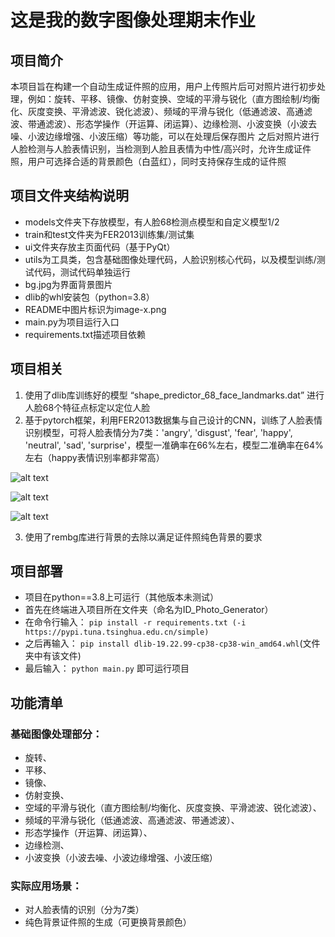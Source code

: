 # 这是我的数字图像处理期末作业
## 项目简介
本项目旨在构建一个自动生成证件照的应用，用户上传照片后可对照片进行初步处理，例如：旋转、平移、镜像、仿射变换、空域的平滑与锐化（直方图绘制/均衡化、灰度变换、平滑滤波、锐化滤波）、频域的平滑与锐化（低通滤波、高通滤波、带通滤波）、形态学操作（开运算、闭运算）、边缘检测、小波变换（小波去噪、小波边缘增强、小波压缩）等功能，可以在处理后保存图片
之后对照片进行人脸检测与人脸表情识别，当检测到人脸且表情为中性/高兴时，允许生成证件照，用户可选择合适的背景颜色（白蓝红），同时支持保存生成的证件照

## 项目文件夹结构说明
- models文件夹下存放模型，有人脸68检测点模型和自定义模型1/2
- train和test文件夹为FER2013训练集/测试集
- ui文件夹存放主页面代码（基于PyQt）
- utils为工具类，包含基础图像处理代码，人脸识别核心代码，以及模型训练/测试代码，测试代码单独运行
- bg.jpg为界面背景图片
- dlib的whl安装包（python=3.8）
- README中图片标识为image-x.png
- main.py为项目运行入口
- requirements.txt描述项目依赖

## 项目相关
1. 使用了dlib库训练好的模型 “shape_predictor_68_face_landmarks.dat” 进行人脸68个特征点标定以定位人脸
2. 基于pytorch框架，利用FER2013数据集与自己设计的CNN，训练了人脸表情识别模型，可将人脸表情分为7类：'angry', 'disgust', 'fear', 'happy', 'neutral', 'sad', 'surprise'，模型一准确率在66%左右，模型二准确率在64%左右（happy表情识别率都非常高）

![alt text](image-2.png)

![alt text](image.png)

![alt text](image-1.png)

3. 使用了rembg库进行背景的去除以满足证件照纯色背景的要求

## 项目部署
- 项目在python==3.8上可运行（其他版本未测试）
- 首先在终端进入项目所在文件夹（命名为ID_Photo_Generator）
- 在命令行输入：
`pip install -r requirements.txt (-i https://pypi.tuna.tsinghua.edu.cn/simple)`
- 之后再输入：
`pip install dlib-19.22.99-cp38-cp38-win_amd64.whl`(文件夹中有该文件)
- 最后输入：
` python main.py `
即可运行项目

## 功能清单
### 基础图像处理部分：
- 旋转、
- 平移、
- 镜像、
- 仿射变换、
- 空域的平滑与锐化（直方图绘制/均衡化、灰度变换、平滑滤波、锐化滤波）、
- 频域的平滑与锐化（低通滤波、高通滤波、带通滤波）、
- 形态学操作（开运算、闭运算）、
- 边缘检测、
- 小波变换（小波去噪、小波边缘增强、小波压缩）

### 实际应用场景：
- 对人脸表情的识别（分为7类）
- 纯色背景证件照的生成（可更换背景颜色）
